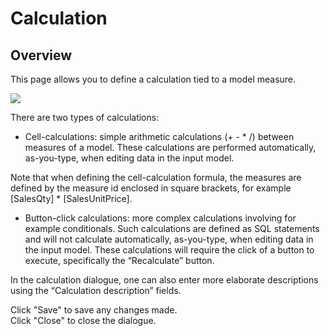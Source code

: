 # Calculation
## Overview
This page allows you to define a calculation tied to a model measure.
<br/>

![](https://profitbasedocs.blob.core.windows.net/plannerimages/calculation.JPG)

There are two types of calculations:<br/>

-	Cell-calculations: simple arithmetic calculations (+ - * /) between measures of a model. These calculations are performed automatically, as-you-type, when editing data in the input model.<br/>

Note that when defining the cell-calculation formula, the measures are defined by the measure id enclosed in square brackets, for example [SalesQty] * [SalesUnitPrice].<br/>

-	Button-click calculations: more complex calculations involving for example conditionals. Such calculations are defined as SQL statements and will not calculate automatically, as-you-type, when editing data in the input model. These calculations will require the click of a button to execute, specifically the “Recalculate” button.<br/>

In the calculation dialogue, one can also enter more elaborate descriptions using the “Calculation description” fields.<br/>

Click "Save" to save any changes made.<br/>
Click "Close" to close the dialogue.

<br/>


